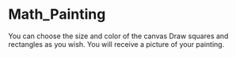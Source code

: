 # Math_Painting
 You can choose the size and color of the canvas Draw squares and rectangles as you wish. You will receive a picture of your painting.
